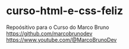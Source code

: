 # curso-html-e-css-feliz

Repoósitivo para o Curso do Marco Bruno
https://github.com/marcobrunodev
https://www.youtube.com/@MarcoBrunoDev
